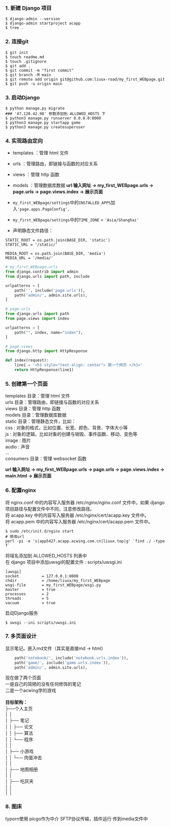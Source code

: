 ### 1. 新建 **Django** 项目

```shell
$ django-admin --version
$ django-admin startproject acapp
$ tree .
```

### 2. 连接git

```shell
$ git init
$ touch readme.md
$ touch .gitignore
$ git add .
$ git commit -m "first commit"
$ git branch -M main
$ git remote add origin git@github.com:liuux-road/my_first_WEBpage.git
$ git push -u origin main
```

### 3. 启动Django

```shell
$ python manage.py migrate
### '47.120.42.98' 参数添加到 ALLOWED_HOSTS 下
$ python3 manage.py runserver 0.0.0.0:8000
$ python3 manage.py startapp game
$ python3 manage.py createsuperuser
```

### 4. 实现路由定向
* templates ：管理 html 文件
* urls ：管理路由，即链接与函数的对应关系
* views ：管理 http 函数
* models ：管理数据库数据
**url 输入网址 -> my_first_WEBpage.urls -> page.urls -> page.views.index -> 展示页面**

* `my_first_WEBpage/settings`中的`INSTALLED_APPS`加入`'page.apps.PageConfig',`
* `my_first_WEBpage/settings`中的`TIME_ZONE` = `'Asia/Shanghai'`
* 声明静态文件路径：

```shell
STATIC_ROOT = os.path.join(BASE_DIR, 'static')
STATIC_URL = '/static/'

MEDIA_ROOT = os.path.join(BASE_DIR, 'media')
MEDIA_URL = '/media/'
```

```python
# my_first_WEBpage.urls
from django.contrib import admin
from django.urls import path, include

urlpatterns = [ 
    path('', include('page.urls')),
    path('admin/', admin.site.urls),
] 
```

```python
# page.urls
from django.urls import path
from page.views import index

urlpatterns = [ 
    path("", index, name="index"),
]
```

```python
# page.views
from django.http import HttpResponse

def index(request):
    line1 = '<h1 style="text-align: center"> 第一个网页 </h1>'
    return HttpResponse(line1)
```

### 5. 创建第一个页面
templates 目录：管理 html 文件<br>
urls 目录：管理路由，即链接与函数的对应关系<br>
views 目录：管理 http 函数<br>
models 目录：管理数据库数据<br>
static 目录：管理静态文件，比如：<br>
css : 对象的格式，比如位置、长宽、颜色、背景、字体大小等<br>
js : 对象的逻辑，比如对象的创建与销毁、事件函数、移动、变色等<br>
image : 图片<br>
audio : 声音<br>
…<br>
consumers 目录：管理 websocket 函数

**url 输入网址 -> my_first_WEBpage.urls -> page.urls -> page.views.index -> main.html -> 展示页面**


### 6. 配置nginx
将 nginx.conf 中的内容写入服务器 /etc/nginx/nginx.conf 文件中。如果 django 项目路径与配置文件中不同，注意修改路径。<br>
将 acapp.key 中的内容写入服务器 /etc/nginx/cert/acapp.key 文件中。<br>
将 acapp.pem 中的内容写入服务器 /etc/nginx/cert/acapp.pem 文件中。
```shell
$ sudo /etc/init.d/nginx start
# 修改url
perl -pi -e 's|app5427.acapp.acwing.com.cn|liuux.top|g' `find ./ -type f`
```
将域名添加到 ALLOWED_HOSTS 列表中<br>
在 django 项目中添加uwsgi的配置文件 : scripts/uwsgi.ini
```shell
[uwsgi]
socket          = 127.0.0.1:8000
chdir           = /home/liuux/my_first_WEBpage
wsgi-file       = my_first_WEBpage/wsgi.py
master          = true
processes       = 2
threads         = 5
vacuum          = true
```
启动Django服务
```shell
$ uwsgi --ini scripts/uwsgi.ini
```

### 7. 多页面设计
显示笔记。嵌入md文件（其实是直接md -> html）
```python
    path('notebook/', include('notebook.urls.index')),
    path('game/', include('game.urls.index')),
    path('admin/', admin.site.urls),
```
现在做了两个页面<br>
一是自己的简陋的没有任何修饰的笔记<br>
二是一个acwing学的游戏<br><br>
**目标架构：**<br>
├──个人主页<br>
│   │<br>
│   ├── 笔记<br>
│   │   ├── 论文<br>
│   │   ├── 算法<br>
│   │   └── 程序<br>
│   │<br>
│   ├── 小游戏<br>
│   │   └── 肉蛋冲击<br>
│   │<br>
│   ├── 地图相册<br>
│   │<br>
│   ├── 吃灰夹<br>
│   │<br>
│   │<br>

### 8. 图床
typorn使用
picgo作为中介
SFTP协议传输，插件运行
传到media文件中